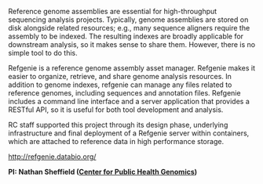 Reference genome assemblies are essential for high-throughput sequencing analysis projects. Typically, genome assemblies are stored on disk alongside related resources; e.g., many sequence aligners require the assembly to be indexed. The resulting indexes are broadly applicable for downstream analysis, so it makes sense to share them. However, there is no simple tool to do this.

Refgenie is a reference genome assembly asset manager. Refgenie makes it easier to organize, retrieve, and share genome analysis resources. In addition to genome indexes, refgenie can manage any files related to reference genomes, including sequences and annotation files. Refgenie includes a command line interface and a server application that provides a RESTful API, so it is useful for both tool development and analysis.

RC staff supported this project through its design phase, underlying infrastructure and final deployment of a Refgenie server within containers, which are attached to reference data in high performance storage.

<http://refgenie.databio.org/>

**PI: Nathan Sheffield ([Center for Public Health Genomics](https://med.virginia.edu/cphg/))**
